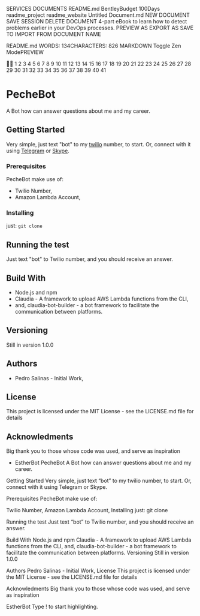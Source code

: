 SERVICES
DOCUMENTS
README.md
BentleyBudget
100Days
readme_project
readme_website
Untitled Document.md
NEW DOCUMENT
SAVE SESSION
DELETE DOCUMENT
4-part eBook to learn how to detect problems earlier in your DevOps processes.
PREVIEW AS 
EXPORT AS 
SAVE TO 
IMPORT FROM 
DOCUMENT NAME


README.md
WORDS: 134CHARACTERS: 826
MARKDOWN Toggle Zen ModePREVIEW


1
2
3
4
5
6
7
8
9
10
11
12
13
14
15
16
17
18
19
20
21
22
23
24
25
26
27
28
29
30
31
32
33
34
35
36
37
38
39
40
41
# PecheBot
A Bot how can answer questions about me and my career.
## Getting Started
Very simple, just text "bot" to my [twilio](http://www.pechebot.com) number, to 
start.
Or, connect with it using [Telegram](telegram.io) or [Skype](skype.io).
### Prerequisites
PecheBot make use of:
* Twilio Number,
* Amazon Lambda Account,
### Installing
just: 
```git clone```
## Running the test
Just text "bot" to Twilio number, and you should receive an answer.
## Build With
* Node.js and npm
* Claudia - A framework to upload AWS Lambda functions from the CLI, 
* and, claudia-bot-builder - a bot framework to facilitate the communication between 
platforms.
## Versioning
Still in version 1.0.0
## Authors
* Pedro Salinas - Initial Work,
## License
This project is licensed under the MIT License - see the LICENSE.md file for details
## Acknowledments
Big thank you to those whose code was used, and serve as inspiration
* EstherBot
PecheBot
A Bot how can answer questions about me and my career.

Getting Started
Very simple, just text “bot” to my twilio number, to start.
Or, connect with it using Telegram or Skype.

Prerequisites
PecheBot make use of:

Twilio Number,
Amazon Lambda Account,
Installing
just:
git clone

Running the test
Just text “bot” to Twilio number, and you should receive an answer.

Build With
Node.js and npm
Claudia - A framework to upload AWS Lambda functions from the CLI,
and, claudia-bot-builder - a bot framework to facilitate the communication between platforms.
Versioning
Still in version 1.0.0

Authors
Pedro Salinas - Initial Work,
License
This project is licensed under the MIT License - see the LICENSE.md file for details

Acknowledments
Big thank you to those whose code was used, and serve as inspiration

EstherBot
Type ! to start highlighting.